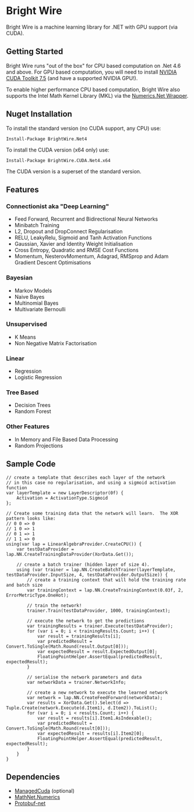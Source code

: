 # Bright Wire

Bright Wire is a machine learning library for .NET with GPU support (via CUDA).

## Getting Started

Bright Wire runs "out of the box" for CPU based computation on .Net 4.6 and above.  For GPU based computation, you will need to install
[NVIDIA CUDA Toolkit 7.5](https://developer.nvidia.com/cuda-toolkit) (and have a supported NVIDIA GPU!).

To enable higher performance CPU based computation, Bright Wire also supports the Intel Math Kernel Library (MKL) 
via the [Numerics.Net Wrapper](http://numerics.mathdotnet.com/MKL.html).

## Nuget Installation

To install the standard version (no CUDA support, any CPU) use:

```
Install-Package BrightWire.Net4
```

To install the CUDA version (x64 only) use:

```
Install-Package BrightWire.CUDA.Net4.x64
```
The CUDA version is a superset of the standard version.

## Features

### Connectionist aka "Deep Learning"
* Feed Forward, Recurrent and Bidirectional Neural Networks
* Minibatch Training
* L2, Dropout and DropConnect Regularisation
* RELU, LeakyRelu, Sigmoid and Tanh Activation Functions
* Gaussian, Xavier and Identity Weight Initialisation
* Cross Entropy, Quadratic and RMSE Cost Functions
* Momentum, NesterovMomentum, Adagrad, RMSprop and Adam Gradient Descent Optimisations

### Bayesian
* Markov Models
* Naive Bayes
* Multinomial Bayes
* Multivariate Bernoulli

### Unsupervised
* K Means
* Non Negative Matrix Factorisation

### Linear
* Regression
* Logistic Regression

### Tree Based
* Decision Trees
* Random Forest

### Other Features
* In Memory and File Based Data Processing
* Random Projections

## Sample Code
```
// create a template that describes each layer of the network
// in this case no regularisation, and using a sigmoid activation function 
var layerTemplate = new LayerDescriptor(0f) {
    Activation = ActivationType.Sigmoid
};

// Create some training data that the network will learn.  The XOR pattern looks like:
// 0 0 => 0
// 1 0 => 1
// 0 1 => 1
// 1 1 => 0
using(var lap = LinearAlgebraProvider.CreateCPU()) {
	var testDataProvider = lap.NN.CreateTrainingDataProvider(XorData.Get());

	// create a batch trainer (hidden layer of size 4).
	using (var trainer = lap.NN.CreateBatchTrainer(layerTemplate, testDataProvider.InputSize, 4, testDataProvider.OutputSize)) {
		// create a training context that will hold the training rate and batch size
		var trainingContext = lap.NN.CreateTrainingContext(0.03f, 2, ErrorMetricType.OneHot);

		// train the network!
		trainer.Train(testDataProvider, 1000, trainingContext);

		// execute the network to get the predictions
		var trainingResults = trainer.Execute(testDataProvider);
		for (var i = 0; i < trainingResults.Count; i++) {
			var result = trainingResults[i];
			var predictedResult = Convert.ToSingle(Math.Round(result.Output[0]));
			var expectedResult = result.ExpectedOutput[0];
			FloatingPointHelper.AssertEqual(predictedResult, expectedResult);
		}

		// serialise the network parameters and data
		var networkData = trainer.NetworkInfo;

		// create a new network to execute the learned network
		var network = lap.NN.CreateFeedForward(networkData);
		var results = XorData.Get().Select(d => Tuple.Create(network.Execute(d.Item1), d.Item2)).ToList();
		for (var i = 0; i < results.Count; i++) {
			var result = results[i].Item1.AsIndexable();
			var predictedResult = Convert.ToSingle(Math.Round(result[0]));
			var expectedResult = results[i].Item2[0];
			FloatingPointHelper.AssertEqual(predictedResult, expectedResult);
		}
	}
}
```

## Dependencies
* [ManagedCuda](https://github.com/kunzmi/managedCuda) (optional)
* [MathNet.Numerics](https://github.com/mathnet/mathnet-numerics)
* [Protobuf-net](https://github.com/mgravell/protobuf-net)
